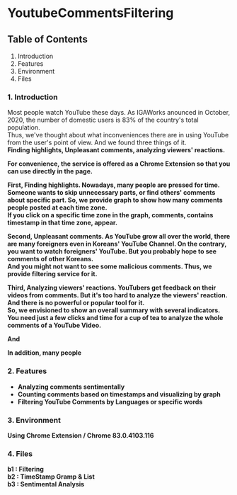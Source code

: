 # YoutubeCommentsFiltering

## Table of Contents
1. Introduction
2. Features
3. Environment
4. Files

### 1. Introduction
Most people watch YouTube these days. As IGAWorks anounced in October, 2020, the number of domestic users is 83% of the country's total population. <br />
Thus, we've thought about what inconveniences there are in using YouTube from the user's point of view. And we found three things of it. <br />
<b>Finding highlights, Unpleasant comments, analyzing viewers' reactions.<b/> <br />
  
For convenience, the service is offered as a Chrome Extension so that you can use directly in the page. <br />

First, <b>Finding highlights<b/>. Nowadays, many people are pressed for time. Someone wants to skip unnecessary parts, or find others' comments about specific part. So, we provide graph to show how many comments people posted at each time zone. <br />
If you click on a specific time zone in the graph, comments, contains timestamp in that time zone, appear. <br />
  
Second, <b>Unpleasant comments<b/>. As YouTube grow all over the world, there are many foreigners even in Koreans' YouTube Channel. On the contrary, you want to watch foreigners' YouTube. But you probably hope to see comments of other Koreans. <br />
And you might not want to see some malicious comments. Thus, we provide filtering service for it. <br />
  
Third, <b>Analyzing viewers' reactions<b/>. YouTubers get feedback on their videos from comments. But it's too hard to analyze the viewers' reaction. And there is no powerful or popular tool for it. <br />
So, we envisioned to show an overall summary with several indicators. <br />
You need just a few clicks and time for a cup of tea to analyze the whole comments of a YouTube Video. <br />

And 

In addition, many people 

### 2. Features
- Analyzing comments sentimentally
- Counting comments based on timestamps and visualizing by graph
- Filtering YouTube Comments by Languages or specific words

### 3. Environment
Using Chrome Extension / Chrome 83.0.4103.116

### 4. Files
b1 : Filtering<br />
b2 : TimeStamp Gramp & List<br />
b3 : Sentimental Analysis<br />
